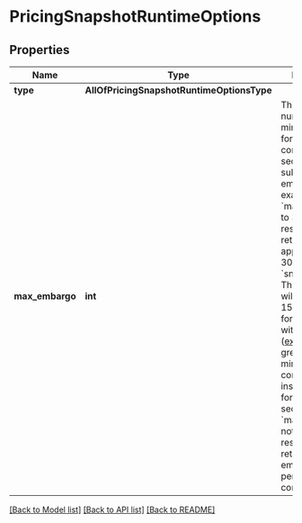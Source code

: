 # PricingSnapshotRuntimeOptions

## Properties
Name | Type | Description | Notes
------------ | ------------- | ------------- | -------------
**type** | **AllOfPricingSnapshotRuntimeOptionsType** |  | 
**max_embargo** | **int** | The maximum number of minutes to wait for a response containing securities subject to embargo. For example, setting &#x60;maxEmbargo&#x60; to 30 causes a response to be returned approximately 30 minutes after &#x60;snapshotTime&#x60;. The response will provide a 150 return code for any security with an embargo ([exchangeDelay](https://data.bloomberg.com/catalogs/bbg/fields/exchangeDelay/)) greater than 30 minutes, and will contain N.A. instead of prices for such securities. If &#x60;maxEmbargo&#x60; is not set, the response will be returned once embargo periods have completed. | [optional] 

[[Back to Model list]](../README.md#documentation-for-models) [[Back to API list]](../README.md#documentation-for-api-endpoints) [[Back to README]](../README.md)

